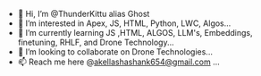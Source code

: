 - 👋 Hi, I’m @ThunderKittu alias Ghost
- 👀 I’m interested in Apex, JS, HTML, Python, LWC, Algos...
- 🌱 I’m currently learning JS ,HTML, ALGOS, LLM's, Embeddings, finetuning, RHLF, and Drone Technology...
- 💞️ I’m looking to collaborate on Drone Technologies...
- 📫 Reach me here @akellashashank654@gmail.com ...

<!---
ThunderKittu/ThunderKittu is a ✨ special ✨ repository because its `README.md` (this file) appears on your GitHub profile.
You can click the Preview link to take a look at your changes.
--->
